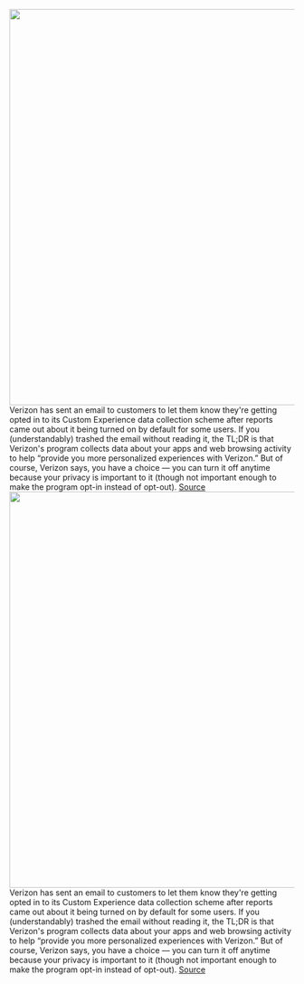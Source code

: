 <img src='https://cdn.vox-cdn.com/thumbor/npXCwsav8cpMsqv4sdGmC_ISp3Y=/0x0:2040x1360/1200x800/filters:focal(857x517:1183x843)/cdn.vox-cdn.com/uploads/chorus_image/image/70286703/acastro_200109_1777_verizon_0001.0.0.jpg' width='700px' /><br/>
Verizon has sent an email to customers to let them know they're getting opted in to its Custom Experience data collection scheme after reports came out about it being turned on by default for some users. If you (understandably) trashed the email without reading it, the TL;DR is that Verizon's program collects data about your apps and web browsing activity to help “provide you more personalized experiences with Verizon.” But of course, Verizon says, you have a choice — you can turn it off anytime because your privacy is important to it (though not important enough to make the program opt-in instead of opt-out).
<a href='https://www.theverge.com/2021/12/17/22841372/verizon-custom-experience-opt-out-notification-email-marketing-data-collection'> Source <a/><img src='https://cdn.vox-cdn.com/thumbor/npXCwsav8cpMsqv4sdGmC_ISp3Y=/0x0:2040x1360/1200x800/filters:focal(857x517:1183x843)/cdn.vox-cdn.com/uploads/chorus_image/image/70286703/acastro_200109_1777_verizon_0001.0.0.jpg' width='700px' /><br/>
Verizon has sent an email to customers to let them know they're getting opted in to its Custom Experience data collection scheme after reports came out about it being turned on by default for some users. If you (understandably) trashed the email without reading it, the TL;DR is that Verizon's program collects data about your apps and web browsing activity to help “provide you more personalized experiences with Verizon.” But of course, Verizon says, you have a choice — you can turn it off anytime because your privacy is important to it (though not important enough to make the program opt-in instead of opt-out).
<a href='https://www.theverge.com/2021/12/17/22841372/verizon-custom-experience-opt-out-notification-email-marketing-data-collection'> Source <a/>